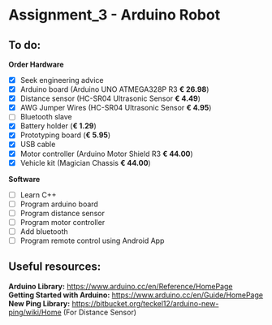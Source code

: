 # Assignment_3 - Arduino Robot

## To do:

**Order Hardware**
- [x] Seek engineering advice
- [x] Arduino board (Arduino UNO ATMEGA328P R3 **€ 26.98**)
- [x] Distance sensor (HC-SR04 Ultrasonic Sensor **€ 4.49**)
- [x] AWG Jumper Wires (HC-SR04 Ultrasonic Sensor **€ 4.95**)
- [ ] Bluetooth slave
- [x] Battery holder (**€ 1.29**)
- [x] Prototyping board (**€ 5.95**)
- [x] USB cable
- [x] Motor controller (Arduino Motor Shield R3 **€ 44.00**)
- [x] Vehicle kit (Magician Chassis **€ 44.00**)

**Software**
- [ ] Learn C++
- [ ] Program arduino board
- [ ] Program distance sensor
- [ ] Program motor controller
- [ ] Add bluetooth
- [ ] Program remote control using Android App

## Useful resources:
**Arduino Library:** https://www.arduino.cc/en/Reference/HomePage</br>
**Getting Started with Arduino:** https://www.arduino.cc/en/Guide/HomePage</br>
**New Ping Library:** https://bitbucket.org/teckel12/arduino-new-ping/wiki/Home (For Distance Sensor)
